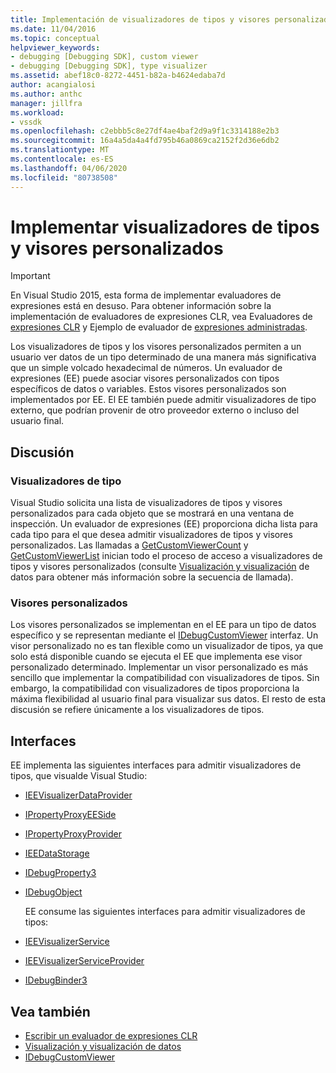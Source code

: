 ```yaml
---
title: Implementación de visualizadores de tipos y visores personalizados ? Microsoft Docs
ms.date: 11/04/2016
ms.topic: conceptual
helpviewer_keywords:
- debugging [Debugging SDK], custom viewer
- debugging [Debugging SDK], type visualizer
ms.assetid: abef18c0-8272-4451-b82a-b4624edaba7d
author: acangialosi
ms.author: anthc
manager: jillfra
ms.workload:
- vssdk
ms.openlocfilehash: c2ebbb5c8e27df4ae4baf2d9a9f1c3314188e2b3
ms.sourcegitcommit: 16a4a5da4a4fd795b46a0869ca2152f2d36e6db2
ms.translationtype: MT
ms.contentlocale: es-ES
ms.lasthandoff: 04/06/2020
ms.locfileid: "80738508"
---
```

# <a name="implement-type-visualizers-and-custom-viewers"></a>Implementar visualizadores de tipos y visores personalizados
> [!IMPORTANT]
> En Visual Studio 2015, esta forma de implementar evaluadores de expresiones está en desuso. Para obtener información sobre la implementación de evaluadores de expresiones CLR, vea Evaluadores de [expresiones CLR](https://github.com/Microsoft/ConcordExtensibilitySamples/wiki/CLR-Expression-Evaluators) y Ejemplo de evaluador de [expresiones administradas](https://github.com/Microsoft/ConcordExtensibilitySamples/wiki/Managed-Expression-Evaluator-Sample).

 Los visualizadores de tipos y los visores personalizados permiten a un usuario ver datos de un tipo determinado de una manera más significativa que un simple volcado hexadecimal de números. Un evaluador de expresiones (EE) puede asociar visores personalizados con tipos específicos de datos o variables. Estos visores personalizados son implementados por EE. El EE también puede admitir visualizadores de tipo externo, que podrían provenir de otro proveedor externo o incluso del usuario final.

## <a name="discussion"></a>Discusión

### <a name="type-visualizers"></a>Visualizadores de tipo
 Visual Studio solicita una lista de visualizadores de tipos y visores personalizados para cada objeto que se mostrará en una ventana de inspección. Un evaluador de expresiones (EE) proporciona dicha lista para cada tipo para el que desea admitir visualizadores de tipos y visores personalizados. Las llamadas a [GetCustomViewerCount](../../extensibility/debugger/reference/idebugproperty3-getcustomviewercount.md) y [GetCustomViewerList](../../extensibility/debugger/reference/idebugproperty3-getcustomviewerlist.md) inician todo el proceso de acceso a visualizadores de tipos y visores personalizados (consulte [Visualización y visualización](../../extensibility/debugger/visualizing-and-viewing-data.md) de datos para obtener más información sobre la secuencia de llamada).

### <a name="custom-viewers"></a>Visores personalizados
 Los visores personalizados se implementan en el EE para un tipo de datos específico y se representan mediante el [IDebugCustomViewer](../../extensibility/debugger/reference/idebugcustomviewer.md) interfaz. Un visor personalizado no es tan flexible como un visualizador de tipos, ya que solo está disponible cuando se ejecuta el EE que implementa ese visor personalizado determinado. Implementar un visor personalizado es más sencillo que implementar la compatibilidad con visualizadores de tipos. Sin embargo, la compatibilidad con visualizadores de tipos proporciona la máxima flexibilidad al usuario final para visualizar sus datos. El resto de esta discusión se refiere únicamente a los visualizadores de tipos.

## <a name="interfaces"></a>Interfaces
 EE implementa las siguientes interfaces para admitir visualizadores de tipos, que visualde Visual Studio:

- [IEEVisualizerDataProvider](../../extensibility/debugger/reference/ieevisualizerdataprovider.md)

- [IPropertyProxyEESide](../../extensibility/debugger/reference/ipropertyproxyeeside.md)

- [IPropertyProxyProvider](../../extensibility/debugger/reference/ipropertyproxyprovider.md)

- [IEEDataStorage](../../extensibility/debugger/reference/ieedatastorage.md)

- [IDebugProperty3](../../extensibility/debugger/reference/idebugproperty3.md)

- [IDebugObject](../../extensibility/debugger/reference/idebugobject.md)

  EE consume las siguientes interfaces para admitir visualizadores de tipos:

- [IEEVisualizerService](../../extensibility/debugger/reference/ieevisualizerservice.md)

- [IEEVisualizerServiceProvider](../../extensibility/debugger/reference/ieevisualizerserviceprovider.md)

- [IDebugBinder3](../../extensibility/debugger/reference/idebugbinder3.md)

## <a name="see-also"></a>Vea también
- [Escribir un evaluador de expresiones CLR](../../extensibility/debugger/writing-a-common-language-runtime-expression-evaluator.md)
- [Visualización y visualización de datos](../../extensibility/debugger/visualizing-and-viewing-data.md)
- [IDebugCustomViewer](../../extensibility/debugger/reference/idebugcustomviewer.md)
